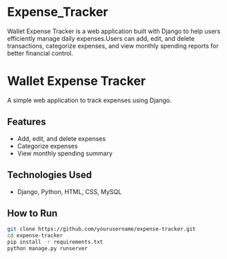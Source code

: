 # Expense_Tracker
Wallet Expense Tracker is a web application built with Django to help users efficiently manage daily expenses.Users can add, edit, and delete transactions, categorize expenses, and view monthly spending reports for better financial control.
# Wallet Expense Tracker  
A simple web application to track expenses using Django.  

## Features  
- Add, edit, and delete expenses  
- Categorize expenses  
- View monthly spending summary  

## Technologies Used  
- Django, Python, HTML, CSS, MySQL  

## How to Run  
```bash
git clone https://github.com/yourusername/expense-tracker.git
cd expense-tracker
pip install -r requirements.txt
python manage.py runserver
